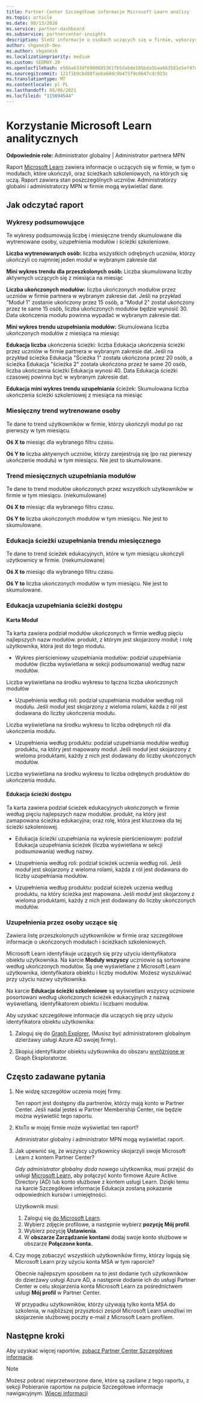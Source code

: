 ```yaml
---
title: Partner Center Szczegółowe informacje Microsoft Learn analizy
ms.topic: article
ms.date: 08/13/2020
ms.service: partner-dashboard
ms.subservice: partnercenter-insights
description: Śledź informacje o osobach uczących się w firmie, wykorzystując dane dotyczące szkolenia indywidualnego, ukończonych modułów, ukończonych ścieżek szkoleniowych i nie tylko.
author: shganesh-dev
ms.author: shganesh
ms.localizationpriority: medium
ms.custom: SEOMAY.20
ms.openlocfilehash: e56ba633df6980605361fb5dabde185bda5baa663581e5ef47d4da4fda924a04
ms.sourcegitcommit: 121f1b9cbd88faeba60dc9b475f9c0647cdc933c
ms.translationtype: MT
ms.contentlocale: pl-PL
ms.lasthandoff: 08/06/2021
ms.locfileid: "115694544"
---
```

# <a name="use-microsoft-learn-analytics-reports"></a>Korzystanie Microsoft Learn analitycznych

**Odpowiednie role:** Administrator globalny | Administrator partnera MPN

Raport [Microsoft Learn](/learn/) zawiera informacje o uczących się w firmie, w tym o modułach, które ukończyli, oraz ścieżkach szkoleniowych, na których się uczą. Raport zawiera stan poszczególnych uczniów. Administratorzy globalni i administratorzy MPN w firmie mogą wyświetlać dane.

## <a name="how-to-read-the-report"></a>Jak odczytać raport

### <a name="summary-charts"></a>Wykresy podsumowujące

Te wykresy podsumowują liczbę i miesięczne trendy skumulowane dla wytrenowane osoby, uzupełnienia modułów i ścieżki szkoleniowe.

**Liczba wytrenowanych osób:** liczba wszystkich odrębnych uczniów, którzy ukończyli co najmniej jeden moduł w wybranym zakresie dat 

**Mini wykres trendu dla przeszkolonych osób:** Liczba skumulowana liczby aktywnych uczących się z miesiąca na miesiąc 

**Liczba ukończonych modułów:** liczba ukończonych modułów przez uczniów w firmie partnera w wybranym zakresie dat.
Jeśli na przykład "Moduł 1" zostanie ukończony przez 15 osób, a "Moduł 2" został ukończony przez te same 15 osób, liczba ukończonych modułów będzie wynosić 30. Data ukończenia modułu powinna wypadać w wybranym zakresie dat.

**Mini wykres trendu uzupełniania modułów:** Skumulowana liczba ukończonych modułów z miesiąca na miesiąc 

**Edukacja liczba** ukończenia ścieżki: liczba Edukacja ukończenia ścieżki przez uczniów w firmie partnera w wybranym zakresie dat.
Jeśli na przykład ścieżka Edukacja "Ścieżka 1" została ukończona przez 20 osób, a ścieżka Edukacja "ścieżka 2" została ukończona przez te same 20 osób, liczba ukończenia ścieżki Edukacja wynosi 40. Data Edukacja ścieżki czasowej powinna być w wybranym zakresie dat.

**Edukacja mini wykres trendu uzupełniania** ścieżek: Skumulowana liczba ukończenia ścieżki szkoleniowej z miesiąca na miesiąc 

### <a name="trained-individuals-monthly-trend"></a>Miesięczny trend wytrenowane osoby

Te dane to trend użytkowników w firmie, którzy ukończyli moduł po raz pierwszy w tym miesiącu. 

**Oś X to** miesiąc dla wybranego filtru czasu. 

**Oś Y to** liczba aktywnych uczniów, którzy zarejestrują się (po raz pierwszy ukończenie modułu) w tym miesiącu. Nie jest to skumulowane.

### <a name="module-completions-monthly-trend"></a>Trend miesięcznych uzupełniania modułów

Te dane to trend modułów ukończonych przez wszystkich użytkowników w firmie w tym miesiącu. (niekumulowane) 

**Oś X to** miesiąc dla wybranego filtru czasu. 

**Oś Y to** liczba ukończonych modułów w tym miesiącu. Nie jest to skumulowane.

### <a name="learning-path-completions-monthly-trend"></a>Edukacja ścieżki uzupełniania trendu miesięcznego

Te dane to trend ścieżek edukacyjnych, które w tym miesiącu ukończyli użytkownicy w firmie. (niekumulowane) 

**Oś X to** miesiąc dla wybranego filtru czasu. 

**Oś Y to** liczba ukończonych modułów w tym miesiącu. Nie jest to skumulowane.

### <a name="learning-path-completion-tabs"></a>Edukacja uzupełniania ścieżki dostępu

#### <a name="module-tab"></a>Karta Moduł

Ta karta zawiera podział modułów ukończonych w firmie według pięciu najlepszych nazw modułów. produkt, z którym jest skojarzony moduł; i rolę użytkownika, która jest do tego modułu.  

- Wykres pierścieniowy uzupełniania modułów: podział uzupełniania modułów (liczba wyświetlana w sekcji podsumowania) według nazw modułów.

Liczba wyświetlana na środku wykresu to łączna liczba ukończonych modułów

- Uzupełnienia według roli: podział uzupełniania modułów według roli modułu. Jeśli moduł jest skojarzony z wieloma rolami, każda z ról jest dodawana do liczby ukończenia modułu.

Liczba wyświetlana na środku wykresu to liczba odrębnych ról dla ukończenia modułu. 

- Uzupełnienia według produktu: podział uzupełniania modułów według produktu, na który jest mapowany moduł. Jeśli moduł jest skojarzony z wieloma produktami, każdy z nich jest dodawany do liczby ukończonych modułów.    

Liczba wyświetlana na środku wykresu to liczba odrębnych produktów do ukończenia modułu.  

#### <a name="learning-path-tab"></a>Edukacja ścieżki dostępu

Ta karta zawiera podział ścieżek edukacyjnych ukończonych w firmie według pięciu najlepszych nazw modułów. produkt, na który jest zamapowana ścieżka edukacyjna; oraz rolę, która jest kluczowa dla tej ścieżki szkoleniowej.  

- Edukacja ścieżki uzupełniania na wykresie pierścieniowym: podział Edukacja uzupełniania ścieżek (liczba wyświetlana w sekcji podsumowania) według nazwy.

- Uzupełnienia według roli: podział ścieżek uczenia według roli. Jeśli moduł jest skojarzony z wieloma rolami, każda z ról jest dodawana do liczby uzupełniania modułów.

- Uzupełnienia według produktu: podział ścieżek uczenia według produktu, na który ścieżka jest mapowana. Jeśli moduł jest skojarzony z wieloma produktami, każdy z nich jest dodawany do liczby ukończonych modułów.

### <a name="completions-by-learning-individuals"></a>Uzupełnienia przez osoby uczące się

Zawiera listę przeszkolonych użytkowników w firmie oraz szczegółowe informacje o ukończonych modułach i ścieżkach szkoleniowych.

Microsoft Learn identyfikuje uczących się przy użyciu identyfikatora obiektu użytkownika. Na karcie **Moduły wszyscy** uczniowie są sortowane według ukończonych modułów. Są one wyświetlane z Microsoft Learn użytkownika, identyfikatora obiektu i liczby modułów. Możesz wyszukiwać przy użyciu nazwy użytkownika. 

Na karcie **Edukacja ścieżki szkoleniowe** są wyświetlani wszyscy uczniowie posortowani według ukończonych ścieżek edukacyjnych z nazwą wyświetlaną, identyfikatorem obiektu i liczbami modułów.

Aby uzyskać szczegółowe informacje dla uczących się przy użyciu identyfikatora obiektu użytkownika: 

1. Zaloguj się do [Graph Explorer.](https://developer.microsoft.com/graph/graph-explorer ) (Musisz być administratorem globalnym dzierżawy usługi Azure AD swojej firmy).

2. Skopiuj identyfikator obiektu użytkownika do obszaru [wyróżnione w](https://graph.microsoft.com/v1.0/users/a9633ad7-c8dc-4587-b119-0bc286b0711f) Graph Eksploratorze. 

## <a name="frequently-asked-questions-faq"></a>Często zadawane pytania

1. Nie widzę szczegółów uczenia mojej firmy.

   Ten raport jest dostępny dla partnerów, którzy mają konto w Partner Center. Jeśli nadal jesteś w Partner Membership Center, nie będzie można wyświetlić tego raportu.

2. KtoTo w mojej firmie może wyświetlać ten raport? 

   Administrator globalny i administrator MPN mogą wyświetlać raport.

3. Jak upewnić się, że wszyscy użytkownicy skojarzyli swoje Microsoft Learn z kontem Partner Center?

   *Gdy administrator globalny doda* nowego użytkownika, musi przejść do usługi [Microsoft Learn,](/learn/) aby połączyć konto firmowe Azure Active Directory (AD) lub konto służbowe z kontem usługi Learn. Dzięki temu na karcie Szczegółowe informacje Edukacja zostaną pokazanie odpowiednich kursów i umiejętności.
   
   Użytkownik musi:
   
   1. Zaloguj się [do Microsoft Learn](/learn/).
   2. Wybierz zdjęcie profilowe, a następnie wybierz **pozycję Mój profil**.
   3. Wybierz pozycję **Ustawienia**.
   4. W **obszarze Zarządzanie kontami** dodaj swoje konto służbowe w obszarze **Połączone konta.**

4. Czy mogę zobaczyć wszystkich użytkowników firmy, którzy logują się Microsoft Learn przy użyciu konta MSA w tym raporcie?

   Obecnie najlepszym sposobem na to jest dodanie tych użytkowników do dzierżawy usługi Azure AD, a następnie dodanie ich do usługi Partner Center w celu skojarzenia konta Microsoft Learn za pośrednictwem usługi **Mój profil** w Partner Center. 

   W przypadku użytkowników, którzy używają tylko konta MSA do szkolenia, w najbliższej przyszłości zespół Microsoft Learn umożliwi im skojarzenie służbowej poczty e-mail z Microsoft Learn profilem. 

## <a name="next-steps"></a>Następne kroki

Aby uzyskać więcej raportów, [zobacz Partner Center Szczegółowe informacje](partner-center-insights.md).

>[!NOTE] 
> Możesz pobrać nieprzetworzone dane, które są zasilane z tego raportu, z sekcji Pobieranie raportów na pulpicie Szczegółowe informacje nawigacyjnym. [Więcej informacji](insights-download-reports.md) 
